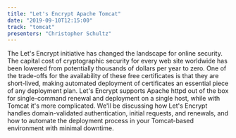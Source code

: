 ```yaml
---
title: "Let's Encrypt Apache Tomcat"
date: "2019-09-10T12:15:00"
track: "tomcat"
presenters: "Christopher Schultz"
---
```


The Let's Encrypt initiative has changed the landscape for online security. The capital cost of cryptographic security for every web site worldwide has been lowered from potentially thousands of dollars per year to zero. One of the trade-offs for the availability of these free certificates is that they are short-lived, making automated deployment of certificates an essential piece of any deployment plan. Let's Encrypt supports Apache httpd out of the box for single-command renewal and deployment on a single host, while with Tomcat it's more complicated. We'll be discussing how Let's Encrypt handles domain-validated authentication, initial requests, and renewals, and how to automate the deployment process in your Tomcat-based environment with minimal downtime. 